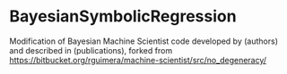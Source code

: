 # BayesianSymbolicRegression

Modification of Bayesian Machine Scientist code developed by (authors) and described in (publications), forked from https://bitbucket.org/rguimera/machine-scientist/src/no_degeneracy/

